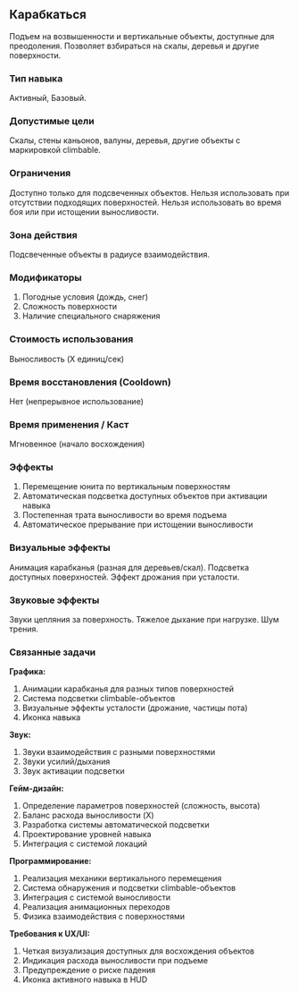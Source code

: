 ## Карабкаться

Подъем на возвышенности и вертикальные объекты, доступные для преодоления. Позволяет взбираться на скалы, деревья и другие поверхности.

### Тип навыка
Активный, Базовый.

### Допустимые цели
Скалы, стены каньонов, валуны, деревья, другие объекты с маркировкой climbable.

### Ограничения
Доступно только для подсвеченных объектов. Нельзя использовать при отсутствии подходящих поверхностей. Нельзя использовать во время боя или при истощении выносливости.

### Зона действия
Подсвеченные объекты в радиусе взаимодействия.

### Модификаторы
1. Погодные условия (дождь, снег)
2. Сложность поверхности
3. Наличие специального снаряжения

### Стоимость использования
Выносливость (X единиц/сек)

### Время восстановления (Cooldown)
Нет (непрерывное использование)

### Время применения / Каст
Мгновенное (начало восхождения)

### Эффекты
1. Перемещение юнита по вертикальным поверхностям
2. Автоматическая подсветка доступных объектов при активации навыка
3. Постепенная трата выносливости во время подъема
4. Автоматическое прерывание при истощении выносливости

### Визуальные эффекты
Анимация карабканья (разная для деревьев/скал). Подсветка доступных поверхностей. Эффект дрожания при усталости.

### Звуковые эффекты
Звуки цепляния за поверхность. Тяжелое дыхание при нагрузке. Шум трения.

### Связанные задачи

**Графика:**
1. Анимации карабканья для разных типов поверхностей
2. Система подсветки climbable-объектов
3. Визуальные эффекты усталости (дрожание, частицы пота)
4. Иконка навыка

**Звук:**
1. Звуки взаимодействия с разными поверхностями
2. Звуки усилий/дыхания
3. Звук активации подсветки

**Гейм-дизайн:**
1. Определение параметров поверхностей (сложность, высота)
2. Баланс расхода выносливости (X)
3. Разработка системы автоматической подсветки
4. Проектирование уровней навыка
5. Интеграция с системой локаций

**Программирование:**
1. Реализация механики вертикального перемещения
2. Система обнаружения и подсветки climbable-объектов
3. Интеграция с системой выносливости
4. Реализация анимационных переходов
5. Физика взаимодействия с поверхностями

**Требования к UX/UI:**
1. Четкая визуализация доступных для восхождения объектов
2. Индикация расхода выносливости при подъеме
3. Предупреждение о риске падения
4. Иконка активного навыка в HUD
